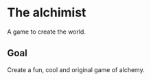 # The alchimist

A game to create the world.

## Goal

Create a fun, cool and original game of alchemy.
